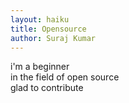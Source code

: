 ```yaml
---
layout: haiku
title: Opensource
author: Suraj Kumar
---
```


i'm a beginner<br>
in the field of open source<br>
glad to contribute<br>